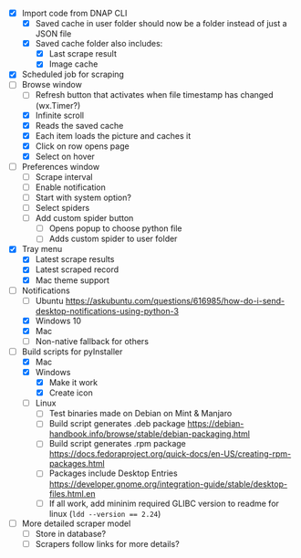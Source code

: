 - [x] Import code from DNAP CLI
    - [x] Saved cache in user folder should now be a folder instead of just a JSON file
    - [x] Saved cache folder also includes:
        - [x] Last scrape result
        - [x] Image cache
- [x] Scheduled job for scraping
- [ ] Browse window
    - [ ] Refresh button that activates when file timestamp has changed (wx.Timer?)
    - [x] Infinite scroll
    - [x] Reads the saved cache
    - [x] Each item loads the picture and caches it
    - [x] Click on row opens page
    - [x] Select on hover
- [ ] Preferences window
    - [ ] Scrape interval
    - [ ] Enable notification
    - [ ] Start with system option?
    - [ ] Select spiders
    - [ ] Add custom spider button
        - [ ] Opens popup to choose python file
        - [ ] Adds custom spider to user folder
- [x] Tray menu
    - [x] Latest scrape results
    - [x] Latest scraped record
    - [x] Mac theme support
- [ ] Notifications
    - [ ] Ubuntu https://askubuntu.com/questions/616985/how-do-i-send-desktop-notifications-using-python-3
    - [x] Windows 10
    - [x] Mac
    - [ ] Non-native fallback for others
- [ ] Build scripts for pyInstaller
    - [x] Mac
    - [x] Windows
        - [x] Make it work
        - [x] Create icon
    - [ ] Linux
        - [ ] Test binaries made on Debian on Mint & Manjaro
        - [ ] Build script generates .deb package https://debian-handbook.info/browse/stable/debian-packaging.html
        - [ ] Build script generates .rpm package https://docs.fedoraproject.org/quick-docs/en-US/creating-rpm-packages.html
        - [ ] Packages include Desktop Entries https://developer.gnome.org/integration-guide/stable/desktop-files.html.en
        - [ ] If all work, add mininim required GLIBC version to readme for linux (`ldd --version == 2.24`)
- [ ] More detailed scraper model
    - [ ] Store in database?
    - [ ] Scrapers follow links for more details?
